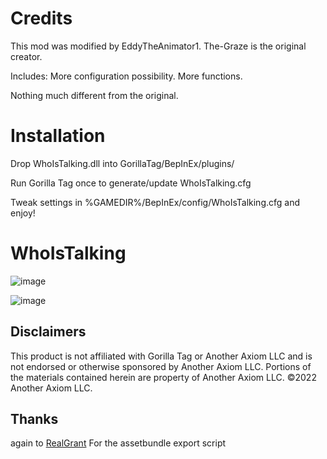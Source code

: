 # Credits
This mod was modified by EddyTheAnimator1. The-Graze is the original creator.

Includes:
More configuration possibility.
More functions.

Nothing much different from the original.

# Installation
Drop WhoIsTalking.dll into GorillaTag/BepInEx/plugins/

Run Gorilla Tag once to generate/update WhoIsTalking.cfg

Tweak settings in %GAMEDIR%/BepInEx/config/WhoIsTalking.cfg and enjoy!

# WhoIsTalking


![image](https://github.com/The-Graze/WhoIsTalking/assets/82724623/175e80e7-43ef-4921-a8c6-0edb65d885f7)

![image](https://github.com/The-Graze/WhoIsTalking/assets/82724623/1a2f7be5-b8d8-4681-a07b-05b1ba80b66b)

## Disclaimers
This product is not affiliated with Gorilla Tag or Another Axiom LLC and is not endorsed or otherwise sponsored by Another Axiom LLC. Portions of the materials contained herein are property of Another Axiom LLC. ©2022 Another Axiom LLC.

## Thanks

again to [RealGrant]([https://www.google.com](https://github.com/RealGrant)https://github.com/RealGrant) For the assetbundle export script
